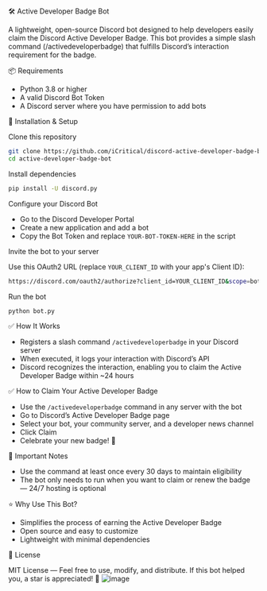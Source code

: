 🛠️ Active Developer Badge Bot

A lightweight, open-source Discord bot designed to help developers easily claim the Discord Active Developer Badge. This bot provides a simple slash command (/activedeveloperbadge) that fulfills Discord’s interaction requirement for the badge.

📦 Requirements

- Python 3.8 or higher
- A valid Discord Bot Token
- A Discord server where you have permission to add bots

🔧 Installation & Setup

Clone this repository

```bash
git clone https://github.com/iCritical/discord-active-developer-badge-bot.git
cd active-developer-badge-bot
```

Install dependencies

```bash
pip install -U discord.py
```

Configure your Discord Bot

- Go to the Discord Developer Portal
- Create a new application and add a bot
- Copy the Bot Token and replace `YOUR-BOT-TOKEN-HERE` in the script

Invite the bot to your server

Use this OAuth2 URL (replace `YOUR_CLIENT_ID` with your app's Client ID):

```bash
https://discord.com/oauth2/authorize?client_id=YOUR_CLIENT_ID&scope=bot%20applications.commands&permissions=274877975552
```

Run the bot

```bash
python bot.py
```

✅ How It Works

- Registers a slash command `/activedeveloperbadge` in your Discord server
- When executed, it logs your interaction with Discord’s API
- Discord recognizes the interaction, enabling you to claim the Active Developer Badge within ~24 hours

✅ How to Claim Your Active Developer Badge

- Use the `/activedeveloperbadge` command in any server with the bot
- Go to Discord’s Active Developer Badge page
- Select your bot, your community server, and a developer news channel
- Click Claim
- Celebrate your new badge! 🎉

🧠 Important Notes

- Use the command at least once every 30 days to maintain eligibility
- The bot only needs to run when you want to claim or renew the badge — 24/7 hosting is optional

⭐ Why Use This Bot?

- Simplifies the process of earning the Active Developer Badge
- Open source and easy to customize
- Lightweight with minimal dependencies

📄 License

MIT License — Feel free to use, modify, and distribute. If this bot helped you, a star is appreciated! 🌟
![image](https://github.com/user-attachments/assets/cda10d91-ecae-4cbc-be32-3900f3c7c123)

